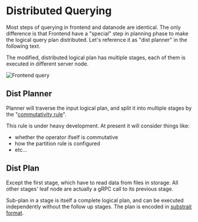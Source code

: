 # Distributed Querying

Most steps of querying in frontend and datanode are identical. The only difference is that
Frontend have a "special" step in planning phase to make the logical query plan distributed.
Let's reference it as "dist planner" in the following text.

The modified, distributed logical plan has multiple stages, each of them is executed in different
server node.

![Frontend query](/frontend-query.png)

## Dist Planner

Planner will traverse the input logical plan, and split it into multiple stages by the "[commutativity
rule](https://github.com/GreptimeTeam/greptimedb/blob/develop/docs/rfcs/2023-05-09-distributed-planner.md)".

This rule is under heavy development. At present it will consider things like:
- whether the operator ifself is commutative
- how the partition rule is configured
- etc...

## Dist Plan

Except the first stage, which have to read data from files in storage. All other stages' leaf node
are actually a gRPC call to its previous stage.

Sub-plan in a stage is itself a complete logical plan, and can be executed independently without
the follow up stages. The plan is encoded in [substrait format](https://substrait.io).
